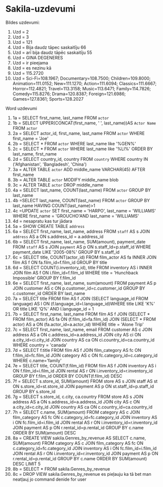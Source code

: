 # Sakila-uzdevumi
Bildes uzdevumi:
1) Uzd = 2
2) Uzd = 3
3) Uzd = 121
4) Uzd = Bija daudz tāpec saskaitīju 66
5) Uzd = arī bija daudz tāpēc saskaitīju 55
6) Uzd = GINA DEGENERES
7) Uzd = ir pieejama
8) Uzd = es nezinu kā
9) Uzd = 115.2720
10) Uzd = Sci-Fi=108.1967; Documentary=108.7500; Children=109.8000; Animation=111.0152; New=111.1270; Action=111.6094; Classics=111.6667; Horror=112.4821; Travel=113.3158; Music=113.6471; Family=114.7826; Comedy=115.8276; Drama=120.8387; Foreign=121.6986; Games=127.8361; Sports=128.2027

Word uzdevumi
1) 1a = SELECT first_name, last_name FROM `actor`
2) 1b = SELECT UPPER(CONCAT(first_name, ' ', last_name))AS `Actor Name` FROM `actor`
3) 2a = SELECT actor_id, first_name, last_name FROM `actor` WHERE first_name = 'Joe'
4) 2b = SELECT * FROM `actor` WHERE last_name like '%GEN%'
5) 2c = SELECT * FROM `actor` WHERE last_name like '%LI%' ORDER BY last_name, first_name
6) 2d = SELECT country_id, country FROM `country` WHERE country IN ('Afghanistan', 'Bangladesh', 'China')
7) 3a = ALTER TABLE `actor` ADD middle_name VARCHAR(45) AFTER first_name
8) 3b = ALTER TABLE `actor` MODIFY middle_name blob
9) 3c = ALTER TABLE `actor` DROP middle_name
10) 4a = SELECT last_name, COUNT(last_name) FROM `actor` GROUP BY last_name
11) 4b =SELECT last_name, COUNT(last_name) FROM `actor` GROUP BY last_name HAVING COUNT(last_name)>1
12) 4c =UPDATE `actor` SET first_name = 'HARPO', last_name = 'WILLIAMS' WHERE first_name = 'GROUCHO'AND last_name = 'WILLIAMS'
13) 4d = nesapratu kas tur jādara
14) 5a = SHOW CREATE TABLE `address`
15) 6a = SELECT first_name, last_name, address FROM `staff` AS s JOIN `address` AS a ON s.address_id = a.address_id
16) 6b = SELECT first_name, last_name, SUM(amount), payment_date FROM `staff` AS s JOIN `payment` AS p ON s.staff_Id=p.staff_id WHERE payment_date LIKE '2005-08%' GROUP BY s.staff_id
17) 6c = SELECT title, COUNT(actor_id) FROM film_actor AS fa INNER JOIN film AS f ON fa.film_id=f.film_id GROUP BY title
18) 6d = SELECT COUNT(i.inventory_id), title FROM inventory AS i INNER JOIN film AS f ON i.film_id=f.film_id WHERE title = 'Hunchback Impossible' GROUP BY f.film_id
19) 6e = SELECT first_name, last_name, sum(amount) FROM payment AS p JOIN customer AS c ON p.customer_id=c.customer_id GROUP BY c.customer_id ORDER BY last_name
20) 7a = SELECT title FROM film AS f JOIN (SELECT language_id FROM language) AS l ON (f.language_id=l.language_id)WHERE title LIKE 'K%' OR title LIKE 'Q%' AND l.language_id = 1
21) 7b = SELECT first_name, last_name FROM film AS f JOIN (SELECT * FROM film_actor) AS fa ON (f.film_id=fa.film_id) JOIN (SELECT * FROM actor) AS a ON (fa.actor_id=a.actor_id) WHERE title = 'Alone Trip'
22) 7c = SELECT first_name, last_name, email FROM customer AS c JOIN address AS a ON c.address_id=a.address_id JOIN city AS ci ON a.city_id=ci.city_id JOIN country AS ca ON ci.country_id=ca.country_id WHERE country = 'canada'
23) 7d = SELECT f.title FROM film AS f JOIN film_category AS fc ON f.film_id=fc.film_id JOIN category AS c ON fc.category_id=c.category_id WHERE c.name='family'
24) 7e = SELECT title, COUNT(f.film_id) FROM film AS f JOIN inventory AS i ON f.film_id=i.film_id JOIN rental AS r ON i.inventory_id=r.inventory_id GROUP BY f.film_id ORDER BY COUNT(f.film_id) DESC
25) 7f = SELECT s.store_id, SUM(amount) FROM store AS s JOIN staff AS st ON s.store_id=st.store_id JOIN payment AS p ON st.staff_id=p.staff_id GROUP BY s.store_id
26) 7g = SELECT s.store_id, c.city, ca.country FROM store AS s JOIN address AS a ON s.address_id=a.address_id JOIN city AS c ON  a.city_id=c.city_id JOIN country AS ca ON c.country_id=ca.country_id
27) 7h = SELECT c.name, SUM(amount) FROM category AS c JOIN film_category AS fc ON c.category_id=fc.category_id JOIN inventory AS i ON fc.film_id=i.film_id JOIN rental AS r ON i.inventory_id=r.inventory_id JOIN payment AS p ON r.rental_id=p.rental_id GROUP BY c.name ORDER BY SUM(amount) DESC
28) 8a = CREATE VIEW sakila.Genres_by_revenue AS SELECT c.name, SUM(amount) FROM category AS c JOIN film_category AS fc ON c.category_id=fc.category_id JOIN inventory AS i ON fc.film_id=i.film_id JOIN rental AS r ON i.inventory_id=r.inventory_id JOIN payment AS p ON r.rental_id=p.rental_id GROUP BY c.name ORDER BY SUM(amount) DESC LIMIT 5
29) 8b = SELECT * FROM sakila.Genres_by_revenue
30) 8c = DROP VIEW sakila.Genres_by_revenue es pieļauju ka tā bet man neatļauj jo command denide for user
